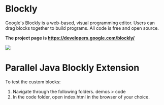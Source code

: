 # Blockly

Google's Blockly is a web-based, visual programming editor.  Users can drag
blocks together to build programs.  All code is free and open source.

**The project page is https://developers.google.com/blockly/**

![](https://developers.google.com/blockly/sample.png)

# Parallel Java Blockly Extension

To test the custom blocks:
1. Navigate through the following folders. demos > code 
2. In the code folder, open index.html in the browser of your choice.

